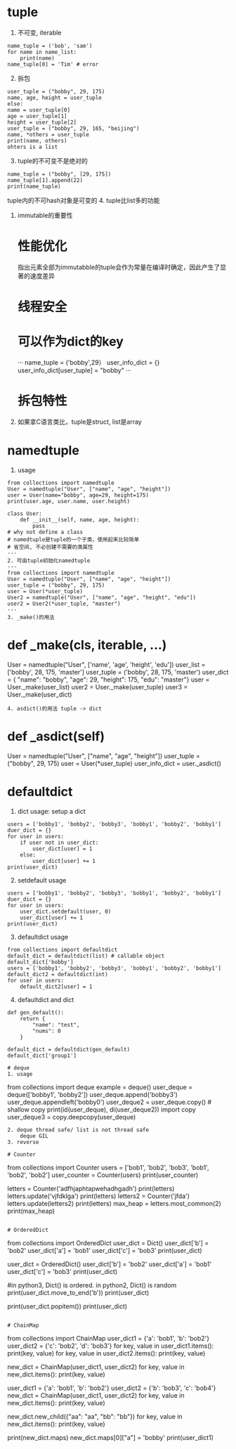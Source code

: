 # tuple
1. 不可变, iterable
```
name_tuple = ('bob', 'sam')
for name in name_list:
	print(name)
name_tuple[0] = 'Tim' # error
```
2. 拆包
```
user_tuple = ("bobby", 29, 175)
name, age, height = user_tuple
else:
name = user_tuple[0]
age = user_tuple[1]
height = user_tuple[2]
user_tuple = ("bobby", 29, 165, "beijing")
name, *others = user_tuple
print(name, others)
ohters is a list
```
3. tuple的不可变不是绝对的
```
name_tuple = ("bobby", [29, 175])
name_tuple[1].append(22)
print(name_tuple)
```
tuple内的不可hash对象是可变的
4. tuple比list多的功能
   1. immutable的重要性
      # 性能优化
      	指出元素全部为immutabble的tuple会作为常量在编译时确定，因此产生了显著的速度差异
      # 线程安全
      # 可以作为dict的key
      ···
      name_tuple = ('bobby',29）
      user_info_dict = {}
      user_info_dict[user_tuple] = "bobby"
      ···
      # 拆包特性
   2. 如果拿C语言类比，tuple是struct, list是array
# namedtuple
1. usage
```
from collections import namedtuple
User = namedtuple("User", ["name", "age", "height"])
user = User(name="bobby", age=29, height=175)
print(user.age, user.name, user.height)

class User:
	def __init__(self, name, age, height):
		pass
# why not define a class
# namedtuple是tuple的一个子类，使用起来比较简单
# 省空间, 不必创建不需要的类属性
···
2. 可由tuple初始化namedtuple
···
from collections import namedtuple
User = namedtuple("User", ["name", "age", "height"])
user_tuple = ("bobby", 29, 175)
user = User(*user_tuple)
User2 = namedtuple("User", ["name", "age", "height", "edu"])
user2 = User2(*user_tuple, "master")
···
3. _make()的用法
```
# def _make(cls, iterable, ...)
User = namedtuple("User", ['name', 'age', 'height', 'edu'])
user_list = ['bobby', 28, 175, 'master']
user_tuple = ('bobby', 28, 175, 'master')
user_dict = { "name": "bobby", "age": 29, "height": 175, "edu": "master"}
user = User._make(user_list)
user2 = User._make(user_tuple)
user3 = User._make(user_dict)
```
4. asdict()的用法 tuple -> dict
```
# def _asdict(self)
User = namedtuple("User", ["name", "age", "height"])
user_tuple = ("bobby", 29, 175)
user = User(*user_tuple)
user_info_dict = user._asdict()

# defaultdict
1. dict usage: setup a dict
```
users = ['bobby1', 'bobby2', 'bobby3', 'bobby1', 'bobby2', 'bobby1']
duer_dict = {}
for user in users:
	if user not in user_dict:
		user_dict[user] = 1
	else:
		user_dict[user] += 1
print(user_dict)
```
2. setdefault usage
```
users = ['bobby1', 'bobby2', 'bobby3', 'bobby1', 'bobby2', 'bobby1']
duer_dict = {}
for user in users:
	user_dict.setdefault(user, 0)
	user_dict[user] += 1
print(user_dict)
```
3. defaultdict usage
```
from collections import defaultdict
default_dict = defaultdict(list) # callable object
default_dict['bobby']
users = ['bobby1', 'bobby2', 'bobby3', 'bobby1', 'bobby2', 'bobby1']
default_dict2 = defaultdict(int)
for user in users:
	default_dict2[user] = 1
```
4. defaultdict and dict
```
def gen_default():
	return {
		"name": "test",
		"nums": 0
	}

default_dict = defaultdict(gen_default)
default_dict['group1']

# deque
1. usage
```
from collections import deque
example = deque()
user_deque = deque(['bobby1', 'bobby2'])
user_deque.append('bobby3')
user_deque.appendleft('bobby0')
user_deque2 = user_deque.copy() # shallow copy
print(id(user_deque), di(user_deque2))
import copy
user_deque3 = copy.deepcopy(user_deque)
```
2. deque thread safe/ list is not thread safe
	deque GIL
3. reverse

# Counter
```
from collections import Counter
users = ['bob1', 'bob2', 'bob3', 'bob1', 'bob2', 'bob2']
user_counter = Counter(users)
print(user_counter)

letters = Counter('adfhjaphtapwehadhgadh')
print(letters)
letters.update('vjfdklga')
print(letters)
letters2 = Counter('jfda')
letters.update(letters2)
print(letters)
max_heap = letters.most_common(2)
print(max_heap)
```

# OrderedDict
```
from collections import OrderedDict
user_dict = Dict()
user_dict['b'] = 'bob2'
user_dict['a'] = 'bob1'
user_dict['c'] = 'bob3'
print(user_dict)

user_dict = OrderedDict()
user_dict['b'] = 'bob2'
user_dict['a'] = 'bob1'
user_dict['c'] = 'bob3'
print(user_dict)

#in python3, Dict() is ordered. in python2, Dict() is random
print(user_dict.move_to_end('b'))
print(user_dict)

print(user_dict.popitem())
print(user_dict)
```

# ChainMap
```
from collections import ChainMap
user_dict1 = {'a': 'bob1', 'b': 'bob2'}
user_dict2 = {'c': 'bob2', 'd': 'bob3'}
for key, value in user_dict1.items():
    print(key, value)
for key, value in user_dict2.items():
    print(key, value)

new_dict = ChainMap(user_dict1, user_dict2)
for key, value in new_dict.items():
    print(key, value)

user_dict1 = {'a': 'bob1', 'b': 'bob2'}
user_dict2 = {'b': 'bob3', 'c': 'bob4'}
new_dict = ChainMap(user_dict1, user_dict2)
for key, value in new_dict.items():
    print(key, value)

new_dict.new_child({"aa": "aa", "bb": "bb"})
for key, value in new_dict.items():
    print(key, value)

print(new_dict.maps)
new_dict.maps[0]["a"] = 'bobby'
print(user_dict1)
```
